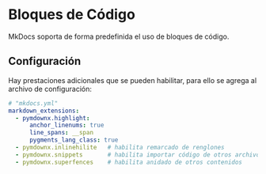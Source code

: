 # Bloques de Código


MkDocs soporta de forma predefinida el uso de bloques de código. 



## Configuración

Hay prestaciones adicionales que se pueden habilitar, para ello se agrega al archivo de configuración:

``` yml
# "mkdocs.yml"
markdown_extensions:
  - pymdownx.highlight:
      anchor_linenums: true
      line_spans: __span
      pygments_lang_class: true
  - pymdownx.inlinehilite   # habilita remarcado de renglones
  - pymdownx.snippets       # habilita importar código de otros archivos
  - pymdownx.superfences    # habilita anidado de otros contenidos
```

